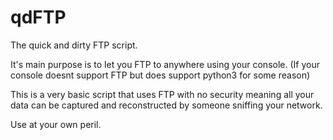 # qdFTP
The quick and dirty FTP script.

It's main purpose is to let you FTP to anywhere using your console. (If your console doesnt support FTP but does support python3 for some reason)

This is a very basic script that uses FTP with no security meaning all your data can be captured and reconstructed by someone sniffing your network.

Use at your own peril.
